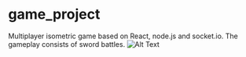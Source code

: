 # game_project
Multiplayer isometric game based on React, node.js and socket.io. 
The gameplay consists of sword battles.
![Alt Text](https://media.giphy.com/media/HZD1A7RWnNyNefBAbX/giphy.gif)

